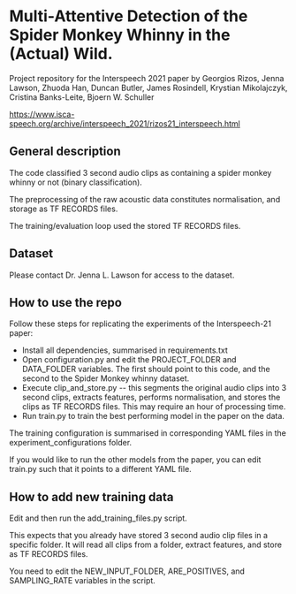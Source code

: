 # Multi-Attentive Detection of the Spider Monkey Whinny in the (Actual) Wild.

Project repository for the Interspeech 2021 paper by Georgios Rizos, Jenna Lawson, Zhuoda Han, Duncan Butler, James Rosindell, Krystian Mikolajczyk, Cristina Banks-Leite, Bjoern W. Schuller

https://www.isca-speech.org/archive/interspeech_2021/rizos21_interspeech.html

## General description

The code classified 3 second audio clips as containing a spider monkey whinny or not (binary classification).

The preprocessing of the raw acoustic data constitutes normalisation, and storage as TF RECORDS files.

The training/evaluation loop used the stored TF RECORDS files.

## Dataset

Please contact Dr. Jenna L. Lawson for access to the dataset.

## How to use the repo

Follow these steps for replicating the experiments of the Interspeech-21 paper:
- Install all dependencies, summarised in requirements.txt
- Open configuration.py and edit the PROJECT_FOLDER and DATA_FOLDER variables. The first should point to this code, and the second to the Spider Monkey whinny dataset.
- Execute clip_and_store.py -- this segments the original audio clips into 3 second clips, extracts features, performs normalisation, and stores the clips as TF RECORDS files. This may require an hour of processing time.
- Run train.py to train the best performing model in the paper on the data.

The training configuration is summarised in corresponding YAML files in the experiment_configurations folder.

If you would like to run the other models from the paper, you can edit train.py such that it points to a different YAML file.

## How to add new training data

Edit and then run the add_training_files.py script.

This expects that you already have stored 3 second audio clip files in a specific folder. It will read all clips from a folder, extract features, and store as TF RECORDS files.

You need to edit the NEW_INPUT_FOLDER, ARE_POSITIVES, and SAMPLING_RATE variables in the script.
